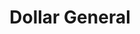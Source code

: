 ---
title: "Dollar General"
url: /indianapolis/dollar-general-north-keystone-avenue/
shop: variety store
---